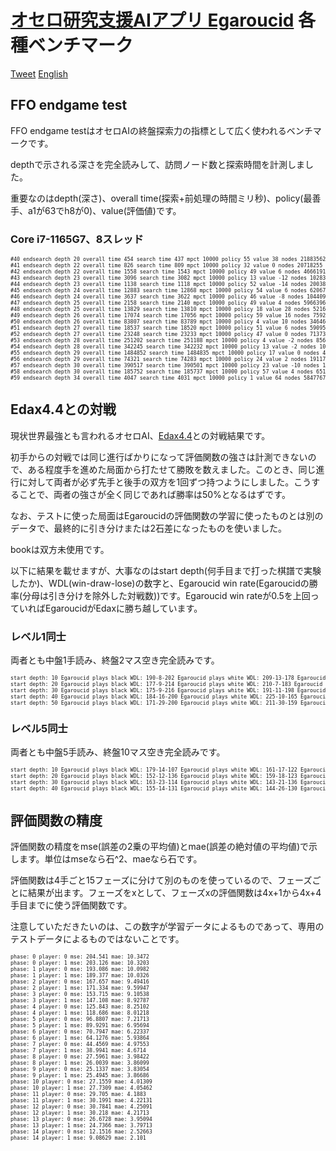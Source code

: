 # [オセロ研究支援AIアプリ Egaroucid](https://www.egaroucid-app.nyanyan.dev/) 各種ベンチマーク

<a href="https://twitter.com/share?ref_src=twsrc%5Etfw" class="twitter-share-button" data-text="最強レベルAI搭載オセロ研究支援ソフト" data-url="https://www.egaroucid-app.nyanyan.dev/" data-hashtags="egaroucid" data-related="takuto_yamana,Nyanyan_Cube" data-show-count="false">Tweet</a><script async src="https://platform.twitter.com/widgets.js" charset="utf-8"></script> <a href=./../en/>English</a>

## FFO endgame test

FFO endgame testはオセロAIの終盤探索力の指標として広く使われるベンチマークです。

depthで示される深さを完全読みして、訪問ノード数と探索時間を計測しました。

重要なのはdepth(深さ)、overall time(探索+前処理の時間ミリ秒)、policy(最善手、a1が63でh8が0)、value(評価値)です。

### Core i7-1165G7、8スレッド

<div style="font-size:60%"><pre>#40 endsearch depth 20 overall time 454 search time 437 mpct 10000 policy 55 value 38 nodes 21883562 nps 50076800
#41 endsearch depth 22 overall time 826 search time 809 mpct 10000 policy 32 value 0 nodes 20718255 nps 25609709
#42 endsearch depth 22 overall time 1558 search time 1543 mpct 10000 policy 49 value 6 nodes 46661916 nps 30241034
#43 endsearch depth 23 overall time 3096 search time 3082 mpct 10000 policy 13 value -12 nodes 102837142 nps 33367015
#44 endsearch depth 23 overall time 1138 search time 1118 mpct 10000 policy 52 value -14 nodes 20038331 nps 17923372
#45 endsearch depth 24 overall time 12883 search time 12868 mpct 10000 policy 54 value 6 nodes 620671228 nps 48233698
#46 endsearch depth 24 overall time 3637 search time 3622 mpct 10000 policy 46 value -8 nodes 104409194 nps 28826392
#47 endsearch depth 25 overall time 2158 search time 2140 mpct 10000 policy 49 value 4 nodes 59663965 nps 27880357
#48 endsearch depth 25 overall time 13829 search time 13810 mpct 10000 policy 18 value 28 nodes 521653685 nps 37773619
#49 endsearch depth 26 overall time 17074 search time 17056 mpct 10000 policy 59 value 16 nodes 759255959 nps 44515476
#50 endsearch depth 26 overall time 83807 search time 83789 mpct 10000 policy 4 value 10 nodes 3464616181 nps 41349296
#51 endsearch depth 27 overall time 18537 search time 18520 mpct 10000 policy 51 value 6 nodes 590955123 nps 31909023
#52 endsearch depth 27 overall time 23248 search time 23233 mpct 10000 policy 47 value 0 nodes 713734705 nps 30720729
#53 endsearch depth 28 overall time 251202 search time 251188 mpct 10000 policy 4 value -2 nodes 8562663481 nps 34088664
#54 endsearch depth 28 overall time 342245 search time 342232 mpct 10000 policy 13 value -2 nodes 10929039954 nps 31934593
#55 endsearch depth 29 overall time 1484852 search time 1484835 mpct 10000 policy 17 value 0 nodes 41169384044 nps 27726571
#56 endsearch depth 29 overall time 74321 search time 74283 mpct 10000 policy 24 value 2 nodes 1911766004 nps 25736251
#57 endsearch depth 30 overall time 390517 search time 390501 mpct 10000 policy 23 value -10 nodes 11861268107 nps 30374488
#58 endsearch depth 30 overall time 185752 search time 185737 mpct 10000 policy 57 value 4 nodes 6519574712 nps 35101109
#59 endsearch depth 34 overall time 4047 search time 4031 mpct 10000 policy 1 value 64 nodes 58477674 nps 14506989</pre></div>



## Edax4.4との対戦

現状世界最強とも言われるオセロAI、[Edax4.4](https://github.com/abulmo/edax-reversi)との対戦結果です。

初手からの対戦では同じ進行ばかりになって評価関数の強さは計測できないので、ある程度手を進めた局面から打たせて勝敗を数えました。このとき、同じ進行に対して両者が必ず先手と後手の双方を1回ずつ持つようにしました。こうすることで、両者の強さが全く同じであれば勝率は50%となるはずです。

なお、テストに使った局面はEgaroucidの評価関数の学習に使ったものとは別のデータで、最終的に引き分けまたは2石差になったものを使いました。

bookは双方未使用です。

以下に結果を載せますが、大事なのはstart depth(何手目まで打った棋譜で実験したか)、WDL(win-draw-lose)の数字と、Egaroucid win rate(Egaroucidの勝率(分母は引き分けを除外した対戦数))です。Egaroucid win rateが0.5を上回っていればEgaroucidがEdaxに勝ち越しています。

### レベル1同士

両者とも中盤1手読み、終盤2マス空き完全読みです。

<div style="font-size:60%"><pre>start depth: 10 Egaroucid plays black WDL: 190-8-202 Egaroucid plays white WDL: 209-13-178 Egaroucid win rate: 0.5121951219512195 
start depth: 20 Egaroucid plays black WDL: 177-9-214 Egaroucid plays white WDL: 210-7-183 Egaroucid win rate: 0.49362244897959184 
start depth: 30 Egaroucid plays black WDL: 175-9-216 Egaroucid plays white WDL: 191-11-198 Egaroucid win rate: 0.46923076923076923
start depth: 40 Egaroucid plays black WDL: 184-16-200 Egaroucid plays white WDL: 225-10-165 Egaroucid win rate: 0.5284237726098191
start depth: 50 Egaroucid plays black WDL: 171-29-200 Egaroucid plays white WDL: 211-30-159 Egaroucid win rate: 0.5155195681511471</pre></div>

### レベル5同士

両者とも中盤5手読み、終盤10マス空き完全読みです。

<div style="font-size:60%"><pre>start depth: 10 Egaroucid plays black WDL: 179-14-107 Egaroucid plays white WDL: 161-17-122 Egaroucid win rate: 0.5975395430579965
start depth: 20 Egaroucid plays black WDL: 152-12-136 Egaroucid plays white WDL: 159-18-123 Egaroucid win rate: 0.5456140350877193
start depth: 30 Egaroucid plays black WDL: 163-23-114 Egaroucid plays white WDL: 143-21-136 Egaroucid win rate: 0.5503597122302158
start depth: 40 Egaroucid plays black WDL: 155-14-131 Egaroucid plays white WDL: 144-26-130 Egaroucid win rate: 0.5339285714285714</pre></div>



## 評価関数の精度

評価関数の精度をmse(誤差の2乗の平均値)とmae(誤差の絶対値の平均値)で示します。単位はmseなら石^2、maeなら石です。

評価関数は4手ごと15フェーズに分けて別のものを使っているので、フェーズごとに結果が出ます。フェーズをxとして、フェーズxの評価関数は4x+1から4x+4手目までに使う評価関数です。

注意していただきたいのは、この数字が学習データによるものであって、専用のテストデータによるものではないことです。

<div style="font-size:60%"><pre>phase: 0 player: 0 mse: 204.541 mae: 10.3472
phase: 0 player: 1 mse: 203.126 mae: 10.3203
phase: 1 player: 0 mse: 193.086 mae: 10.0982
phase: 1 player: 1 mse: 189.377 mae: 10.0326
phase: 2 player: 0 mse: 167.657 mae: 9.49416
phase: 2 player: 1 mse: 171.334 mae: 9.59947
phase: 3 player: 0 mse: 153.715 mae: 9.10538
phase: 3 player: 1 mse: 147.108 mae: 8.92787
phase: 4 player: 0 mse: 125.843 mae: 8.25102
phase: 4 player: 1 mse: 118.686 mae: 8.01218
phase: 5 player: 0 mse: 96.8807 mae: 7.21713
phase: 5 player: 1 mse: 89.9291 mae: 6.95694
phase: 6 player: 0 mse: 70.7947 mae: 6.22337
phase: 6 player: 1 mse: 64.1276 mae: 5.93864
phase: 7 player: 0 mse: 44.4569 mae: 4.97553
phase: 7 player: 1 mse: 38.9941 mae: 4.6714
phase: 8 player: 0 mse: 27.5961 mae: 3.98422
phase: 8 player: 1 mse: 26.0039 mae: 3.86099
phase: 9 player: 0 mse: 25.1337 mae: 3.83054
phase: 9 player: 1 mse: 25.4945 mae: 3.86686
phase: 10 player: 0 mse: 27.1559 mae: 4.01309
phase: 10 player: 1 mse: 27.7309 mae: 4.05462
phase: 11 player: 0 mse: 29.705 mae: 4.1883
phase: 11 player: 1 mse: 30.1991 mae: 4.22131
phase: 12 player: 0 mse: 30.7841 mae: 4.25091
phase: 12 player: 1 mse: 30.218 mae: 4.21713
phase: 13 player: 0 mse: 26.6728 mae: 3.95094
phase: 13 player: 1 mse: 24.7366 mae: 3.79713
phase: 14 player: 0 mse: 12.1516 mae: 2.52663
phase: 14 player: 1 mse: 9.08629 mae: 2.101</pre></div>
